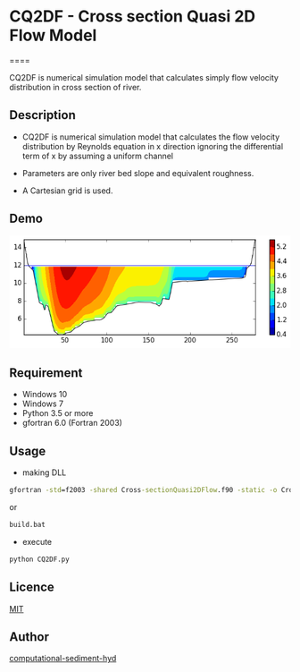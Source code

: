 ﻿# CQ2DF - Cross section Quasi 2D Flow Model

====

CQ2DF is numerical simulation model that calculates simply flow velocity distribution in cross section of river.

## Description

 - CQ2DF is numerical simulation model that calculates the flow velocity distribution by Reynolds equation in x direction ignoring the differential term of x by assuming a uniform channel

 - Parameters are only river bed slope and equivalent roughness.

 - A Cartesian grid is used. 

## Demo

![example](/out.png "example")

## Requirement

- Windows 10
- Windows 7
- Python 3.5 or more
- gfortran 6.0 (Fortran 2003)


## Usage

- making DLL
```cmd
gfortran -std=f2003 -shared Cross-sectionQuasi2DFlow.f90 -static -o Cross-sectionQuasi2DFlow.dll
```
or
```cmd
build.bat
```

- execute
```cmd
python CQ2DF.py
```

## Licence

[MIT](/LICENCE)

## Author

[computational-sediment-hyd](https://github.com/computational-sediment-hyd)


